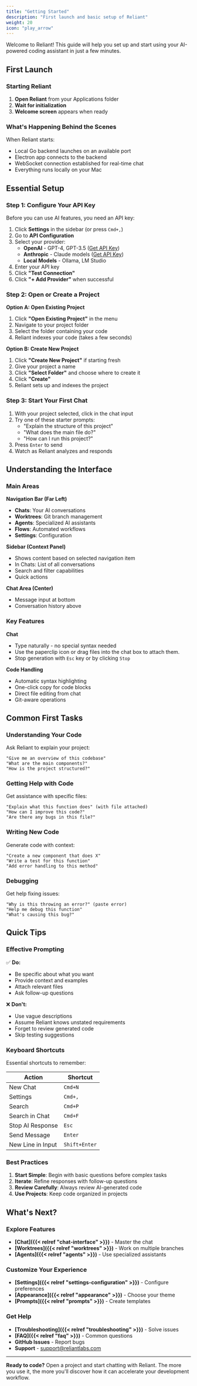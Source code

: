 ```yaml
---
title: "Getting Started"
description: "First launch and basic setup of Reliant"
weight: 20
icon: "play_arrow"
---
```


Welcome to Reliant! This guide will help you set up and start using your AI-powered coding assistant in just a few minutes.

## First Launch

### Starting Reliant

1. **Open Reliant** from your Applications folder
2. **Wait for initialization**
3. **Welcome screen** appears when ready

### What's Happening Behind the Scenes

When Reliant starts:
- Local Go backend launches on an available port
- Electron app connects to the backend
- WebSocket connection established for real-time chat
- Everything runs locally on your Mac

## Essential Setup

### Step 1: Configure Your API Key

Before you can use AI features, you need an API key:

1. Click **Settings** in the sidebar (or press `Cmd+,`)
2. Go to **API Configuration**
3. Select your provider:
   - **OpenAI** - GPT-4, GPT-3.5 ([Get API Key](https://platform.openai.com/api-keys))
   - **Anthropic** - Claude models ([Get API Key](https://console.anthropic.com/))
   - **Local Models** - Ollama, LM Studio
4. Enter your API key
5. Click **"Test Connection"**
6. Click **"+ Add Provider"** when successful

### Step 2: Open or Create a Project

**Option A: Open Existing Project**
1. Click **"Open Existing Project"** in the menu
2. Navigate to your project folder
3. Select the folder containing your code
4. Reliant indexes your code (takes a few seconds)

**Option B: Create New Project**
1. Click **"Create New Project"** if starting fresh
2. Give your project a name
3. Click **"Select Folder"** and choose where to create it
4. Click **"Create"**
5. Reliant sets up and indexes the project

### Step 3: Start Your First Chat

1. With your project selected, click in the chat input
2. Try one of these starter prompts:
   - "Explain the structure of this project"
   - "What does the main file do?"
   - "How can I run this project?"
3. Press `Enter` to send
4. Watch as Reliant analyzes and responds

## Understanding the Interface

### Main Areas

**Navigation Bar (Far Left)**
- **Chats**: Your AI conversations
- **Worktrees**: Git branch management
- **Agents**: Specialized AI assistants
- **Flows**: Automated workflows
- **Settings**: Configuration

**Sidebar (Context Panel)**
- Shows content based on selected navigation item
- In Chats: List of all conversations
- Search and filter capabilities
- Quick actions

**Chat Area (Center)**
- Message input at bottom
- Conversation history above

### Key Features

**Chat**
- Type naturally - no special syntax needed
- Use the paperclip icon or drag files into the chat box to attach them.
- Stop generation with `Esc` key or by clicking `Stop`

**Code Handling**
- Automatic syntax highlighting
- One-click copy for code blocks
- Direct file editing from chat
- Git-aware operations

## Common First Tasks

### Understanding Your Code

Ask Reliant to explain your project:
```
"Give me an overview of this codebase"
"What are the main components?"
"How is the project structured?"
```

### Getting Help with Code

Get assistance with specific files:
```
"Explain what this function does" (with file attached)
"How can I improve this code?"
"Are there any bugs in this file?"
```

### Writing New Code

Generate code with context:
```
"Create a new component that does X"
"Write a test for this function"
"Add error handling to this method"
```

### Debugging

Get help fixing issues:
```
"Why is this throwing an error?" (paste error)
"Help me debug this function"
"What's causing this bug?"
```

## Quick Tips

### Effective Prompting

✅ **Do:**
- Be specific about what you want
- Provide context and examples
- Attach relevant files
- Ask follow-up questions

❌ **Don't:**
- Use vague descriptions
- Assume Reliant knows unstated requirements
- Forget to review generated code
- Skip testing suggestions

### Keyboard Shortcuts

Essential shortcuts to remember:

| Action | Shortcut |
|--------|----------|
| New Chat | `Cmd+N` |
| Settings | `Cmd+,` |
| Search | `Cmd+P` |
| Search in Chat | `Cmd+F` |
| Stop AI Response | `Esc` |
| Send Message | `Enter` |
| New Line in Input | `Shift+Enter` |

### Best Practices

1. **Start Simple**: Begin with basic questions before complex tasks
2. **Iterate**: Refine responses with follow-up questions
3. **Review Carefully**: Always review AI-generated code
4. **Use Projects**: Keep code organized in projects

## What's Next?

### Explore Features

- **[Chat]({{< relref "chat-interface" >}})** - Master the chat
- **[Worktrees]({{< relref "worktrees" >}})** - Work on multiple branches
- **[Agents]({{< relref "agents" >}})** - Use specialized assistants

### Customize Your Experience

- **[Settings]({{< relref "settings-configuration" >}})** - Configure preferences
- **[Appearance]({{< relref "appearance" >}})** - Choose your theme
- **[Prompts]({{< relref "prompts" >}})** - Create templates

### Get Help

- **[Troubleshooting]({{< relref "troubleshooting" >}})** - Solve issues
- **[FAQ]({{< relref "faq" >}})** - Common questions
- **GitHub Issues** - Report bugs
- **Support** - support@reliantlabs.com

---

**Ready to code?** Open a project and start chatting with Reliant. The more you use it, the more you'll discover how it can accelerate your development workflow.